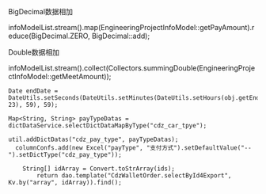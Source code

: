  BigDecimal数据相加

infoModelList.stream().map(EngineeringProjectInfoModel::getPayAmount).reduce(BigDecimal.ZERO, BigDecimal::add);

Double数据相加

infoModelList.stream().collect(Collectors.summingDouble(EngineeringProjectInfoModel::getMeetAmount));



```
Date endDate = DateUtils.setSeconds(DateUtils.setMinutes(DateUtils.setHours(obj.getEndCreateTime(), 23), 59), 59);
```

```
Map<String, String> payTypeDatas = dictDataService.selectDictDataMapByType("cdz_car_tpye");

util.addDictDatas("cdz_pay_type", payTypeDatas);
  columnConfs.add(new Excel("payType", "支付方式").setDefaultValue("--").setDictType("cdz_pay_type"));
  
    String[] idArray = Convert.toStrArray(ids);
        return dao.template("CdzWalletOrder.selectById4Export", Kv.by("array", idArray)).find();
```